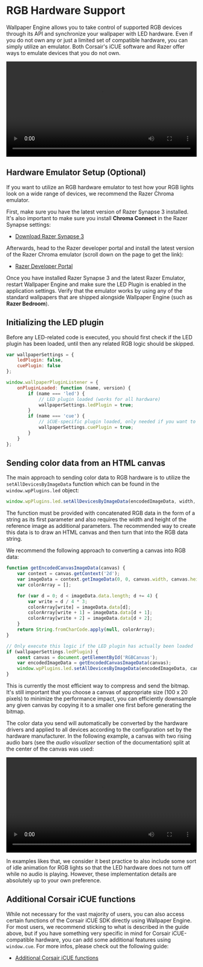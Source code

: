 # RGB Hardware Support

Wallpaper Engine allows you to take control of supported RGB devices through its API and synchronize your wallpaper with LED hardware. Even if you do not own any or just a limited set of compatible hardware, you can simply utilize an emulator. Both Corsair's iCUE software and Razer offer ways to emulate devices that you do not own.

<video width="100%" controls loop autoplay>
  <source src="/videos/rgb_emulator.mp4" type="video/mp4">
  Your browser does not support the video tag.
</video>

## Hardware Emulator Setup (Optional)

If you want to utilize an RGB hardware emulator to test how your RGB lights look on a wide range of devices, we recommend the Razer Chroma emulator.

First, make sure you have the latest version of Razer Synapse 3 installed. It's also important to make sure you install **Chroma Connect** in the Razer Synapse settings:

* [Download Razer Synapse 3](https://www.razer.com/synapse-3)

Afterwards, head to the Razer developer portal and install the latest version of the Razer Chroma emulator (scroll down on the page to get the link):

* [Razer Developer Portal](https://developer.razer.com/works-with-chroma/download/)

Once you have installed Razer Synapse 3 and the latest Razer Emulator, restart Wallpaper Engine and make sure the LED Plugin is enabled in the application settings. Verify that the emulator works by using any of the standard wallpapers that are shipped alongside Wallpaper Engine (such as **Razer Bedroom**).

## Initializing the LED plugin

Before any LED-related code is executed, you should first check if the LED plugin has been loaded, until then any related RGB logic should be skipped.

```js
var wallpaperSettings = {
    ledPlugin: false,
    cuePlugin: false
};

window.wallpaperPluginListener = {
    onPluginLoaded: function (name, version) {
        if (name === 'led') {
            // LED plugin loaded (works for all hardware)
            wallpaperSettings.ledPlugin = true;
        }
        if (name === 'cue') {
            // iCUE-specific plugin loaded, only needed if you want to utilize extra iCUE functions
            wallpaperSettings.cuePlugin = true;
        }
    }
};
```

## Sending color data from an HTML canvas

The main approach to sending color data to RGB hardware is to utilize the `setAllDevicesByImageData` function which can be found in the `window.wpPlugins.led` object:

```js
window.wpPlugins.led.setAllDevicesByImageData(encodedImageData, width, height);
```
The function must be provided with concatenated RGB data in the form of a string as its first parameter and also requires the width and height of the reference image as additional parameters. The recommended way to create this data is to draw an HTML canvas and then turn that into the RGB data string.

We recommend the following approach to converting a canvas into RGB data:

```js
function getEncodedCanvasImageData(canvas) {
    var context = canvas.getContext('2d');
    var imageData = context.getImageData(0, 0, canvas.width, canvas.height);
    var colorArray = [];

    for (var d = 0; d < imageData.data.length; d += 4) {
        var write = d / 4 * 3;
        colorArray[write] = imageData.data[d];
        colorArray[write + 1] = imageData.data[d + 1];
        colorArray[write + 2] = imageData.data[d + 2];
    }
    return String.fromCharCode.apply(null, colorArray);
}

// Only execute this logic if the LED plugin has actually been loaded
if (wallpaperSettings.ledPlugin) {
    const canvas = document.getElementById('RGBCanvas');
    var encodedImageData = getEncodedCanvasImageData(canvas);
    window.wpPlugins.led.setAllDevicesByImageData(encodedImageData, canvas.width, canvas.height);
}
```

This is currently the most efficient way to compress and send the bitmap. It's still important that you choose a canvas of appropriate size (100 x 20 pixels) to minimize the performance impact, you can efficiently downsample any given canvas by copying it to a smaller one first before generating the bitmap.

The color data you send will automatically be converted by the hardware drivers and applied to all devices according to the configuration set by the hardware manufacturer. In the following example, a canvas with two rising audio bars (see the *audio visualizer* section of the documentation) split at the center of the canvas was used:

<video width="100%" loop autoplay>
  <source src="/videos/rgb_audio.mp4" type="video/mp4">
  Your browser does not support the video tag.
</video>

In examples likes that, we consider it best practice to also include some sort of idle animation for RGB lights so that the LED hardware does not turn off while no audio is playing. However, these implementation details are absolutely up to your own preference.

## Additional Corsair iCUE functions

While not necessary for the vast majority of users, you can also access certain functions of the Corsair iCUE SDK directly using Wallpaper Engine. For most users, we recommend sticking to what is described in the guide above, but if you have something very specific in mind for Corsair iCUE-compatible hardware, you can add some additional features using `window.cue`. For more infos, please check out the following guide:

* [Additional Corsair iCUE functions](/web/api/icue)
